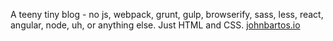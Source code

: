 A teeny tiny blog - no js, webpack, grunt, gulp, browserify, sass, less, react, angular, node, uh, or anything else. Just HTML and CSS. [johnbartos.io](https://johnbartos.io)
